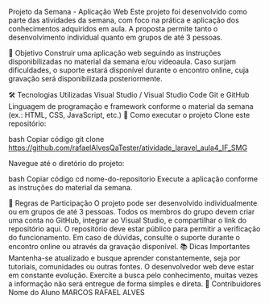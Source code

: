 Projeto da Semana - Aplicação Web
Este projeto foi desenvolvido como parte das atividades da semana, com foco na prática e aplicação dos conhecimentos adquiridos em aula. A proposta permite tanto o desenvolvimento individual quanto em grupos de até 3 pessoas.

🎯 Objetivo
Construir uma aplicação web seguindo as instruções disponibilizadas no material da semana e/ou videoaula. Caso surjam dificuldades, o suporte estará disponível durante o encontro online, cuja gravação será disponibilizada posteriormente.

🛠️ Tecnologias Utilizadas
Visual Studio / Visual Studio Code
Git e GitHub
Linguagem de programação e framework conforme o material da semana (ex.: HTML, CSS, JavaScript, etc.)
🚀 Como executar o projeto
Clone este repositório:

bash
Copiar código
git clone https://github.com/rafaelAlvesQaTester/atividade_laravel_aula4_IF_SMG

Navegue até o diretório do projeto:

bash
Copiar código
cd nome-do-repositorio
Execute a aplicação conforme as instruções do material da semana.

📝 Regras de Participação
O projeto pode ser desenvolvido individualmente ou em grupos de até 3 pessoas.
Todos os membros do grupo devem criar uma conta no GitHub, integrar ao Visual Studio, e compartilhar o link do repositório aqui.
O repositório deve estar público para permitir a verificação do funcionamento.
Em caso de dúvidas, consulte o suporte durante o encontro online ou através da gravação disponível.
📚 Dicas Importantes
Mantenha-se atualizado e busque aprender constantemente, seja por tutoriais, comunidades ou outras fontes. O desenvolvedor web deve estar em constante evolução.
Exercite a busca pelo conhecimento, muitas vezes a informação não será entregue de forma simples e direta.
👥 Contribuidores
Nome do Aluno MARCOS RAFAEL ALVES
